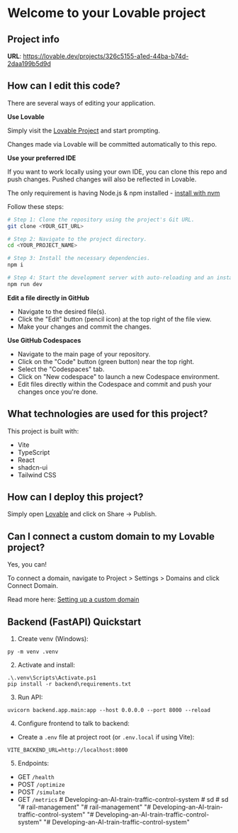 # Welcome to your Lovable project

## Project info

**URL**: https://lovable.dev/projects/326c5155-a1ed-44ba-b74d-2daa199b5d9d

## How can I edit this code?

There are several ways of editing your application.

**Use Lovable**

Simply visit the [Lovable Project](https://lovable.dev/projects/326c5155-a1ed-44ba-b74d-2daa199b5d9d) and start prompting.

Changes made via Lovable will be committed automatically to this repo.

**Use your preferred IDE**

If you want to work locally using your own IDE, you can clone this repo and push changes. Pushed changes will also be reflected in Lovable.

The only requirement is having Node.js & npm installed - [install with nvm](https://github.com/nvm-sh/nvm#installing-and-updating)

Follow these steps:

```sh
# Step 1: Clone the repository using the project's Git URL.
git clone <YOUR_GIT_URL>

# Step 2: Navigate to the project directory.
cd <YOUR_PROJECT_NAME>

# Step 3: Install the necessary dependencies.
npm i

# Step 4: Start the development server with auto-reloading and an instant preview.
npm run dev
```

**Edit a file directly in GitHub**

- Navigate to the desired file(s).
- Click the "Edit" button (pencil icon) at the top right of the file view.
- Make your changes and commit the changes.

**Use GitHub Codespaces**

- Navigate to the main page of your repository.
- Click on the "Code" button (green button) near the top right.
- Select the "Codespaces" tab.
- Click on "New codespace" to launch a new Codespace environment.
- Edit files directly within the Codespace and commit and push your changes once you're done.

## What technologies are used for this project?

This project is built with:

- Vite
- TypeScript
- React
- shadcn-ui
- Tailwind CSS

## How can I deploy this project?

Simply open [Lovable](https://lovable.dev/projects/326c5155-a1ed-44ba-b74d-2daa199b5d9d) and click on Share -> Publish.

## Can I connect a custom domain to my Lovable project?

Yes, you can!

To connect a domain, navigate to Project > Settings > Domains and click Connect Domain.

Read more here: [Setting up a custom domain](https://docs.lovable.dev/features/custom-domain#custom-domain)

## Backend (FastAPI) Quickstart

1. Create venv (Windows):
```
py -m venv .venv
```

2. Activate and install:
```
.\.venv\Scripts\Activate.ps1
pip install -r backend\requirements.txt
```

3. Run API:
```
uvicorn backend.app.main:app --host 0.0.0.0 --port 8000 --reload
```

4. Configure frontend to talk to backend:
- Create a `.env` file at project root (or `.env.local` if using Vite):
```
VITE_BACKEND_URL=http://localhost:8000
```

5. Endpoints:
- GET `/health`
- POST `/optimize`
- POST `/simulate`
- GET `/metrics`
#   D e v e l o p i n g - a n - A I - t r a i n - t r a f f i c - c o n t r o l - s y s t e m  
 #   s d  
 #   s d  
 "# rail-management" 
"# rail-management" 
"# Developing-an-AI-train-traffic-control-system" 
"# Developing-an-AI-train-traffic-control-system" 
"# Developing-an-AI-train-traffic-control-system" 
